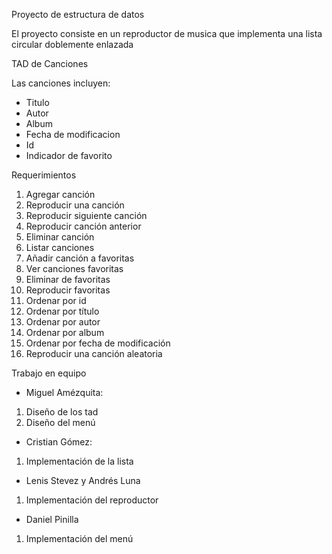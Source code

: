 Proyecto de estructura de datos

El proyecto consiste en un reproductor de musica que implementa
una lista circular doblemente enlazada

TAD de Canciones

Las canciones incluyen:
- Titulo
- Autor
- Album
- Fecha de modificacion
- Id
- Indicador de favorito

Requerimientos

1. Agregar canción
2. Reproducir una canción
3. Reproducir siguiente canción
4. Reproducir canción anterior
5. Eliminar canción
6. Listar canciones
7. Añadir canción a favoritas
8. Ver canciones favoritas
9. Eliminar de favoritas
10. Reproducir favoritas
11. Ordenar por id
12. Ordenar por título
13. Ordenar por autor
14. Ordenar por album
15. Ordenar por fecha de modificación
16. Reproducir una canción aleatoria


Trabajo en equipo

- Miguel Amézquita:
1. Diseño de los tad
2. Diseño del menú

- Cristian Gómez:
1. Implementación de la lista

- Lenis Stevez y Andrés Luna
1. Implementación del reproductor

- Daniel Pinilla
1. Implementación del menú
